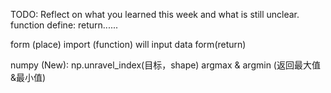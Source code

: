 TODO: Reflect on what you learned this week and what is still unclear.
function define:
return......

form (place) import (function) 
will input data form(return)


numpy (New):
np.unravel_index(目标，shape)
argmax & argmin (返回最大值&最小值)